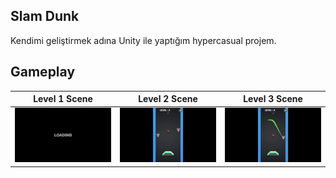 ## Slam Dunk
Kendimi geliştirmek adına Unity ile yaptığım hypercasual projem.

## Gameplay
Level 1 Scene | Level 2 Scene | Level 3 Scene | 
------------ | ------------ | ------------ | 
![](VideosAndPhotos/level1.gif) | ![](VideosAndPhotos/level2.gif) | ![](VideosAndPhotos/level3.gif) |

